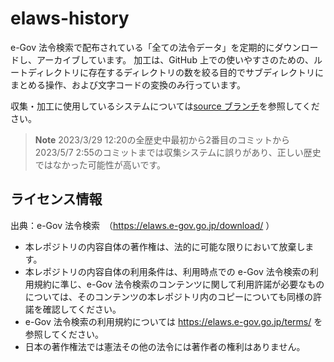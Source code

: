 # elaws-history

e-Gov 法令検索で配布されている「全ての法令データ」を定期的にダウンロードし、アーカイブしています。
加工は、GitHub 上での使いやすさのための、ルートディレクトリに存在するディレクトリの数を絞る目的でサブディレクトリにまとめる操作、および文字コードの変換のみ行っています。

収集・加工に使用しているシステムについては[source ブランチ](https://github.com/kissge/elaws-history/tree/source)を参照してください。

> **Note**
> 2023/3/29 12:20の全歴史中最初から2番目のコミットから2023/5/7 2:55のコミットまでは収集システムに誤りがあり、正しい歴史ではなかった可能性が高いです。

## ライセンス情報

出典：e-Gov 法令検索　（https://elaws.e-gov.go.jp/download/ ）

- 本レポジトリの内容自体の著作権は、法的に可能な限りにおいて放棄します。
- 本レポジトリの内容自体の利用条件は、利用時点での e-Gov 法令検索の利用規約に準じ、e-Gov 法令検索のコンテンツに関して利用許諾が必要なものについては、そのコンテンツの本レポジトリ内のコピーについても同様の許諾を確認してください。
- e-Gov 法令検索の利用規約については https://elaws.e-gov.go.jp/terms/ を参照してください。
- 日本の著作権法では憲法その他の法令には著作者の権利はありません。
